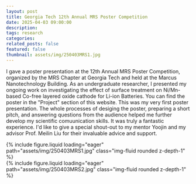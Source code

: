 ```yaml
---
layout: post
title: Georgia Tech 12th Annual MRS Poster Competition
date: 2025-04-03 09:00:00
description:
tags: research
categories:
related_posts: false
featured: false
thumbnail: assets/img/250403MRS1.jpg
---
```

I gave a poster presentation at the 12th Annual MRS Poster Competition, organized by the MRS Chapter at Georgia Tech and held at the Marcus Nanotechnology Building.
As an undergraduate researcher, I presented my ongoing work on investigating the effect of surface treatment on Ni/Mn-based Co-free layered oxide cathode for Li-ion Batteries. You can find the poster in the "Project" section of this website.
This was my very first poster presentation. The whole processes of desiging the poster, preparing a short pitch, and answering questions from the audience helped me further develop my scientific comuunication skills. It was truly a fantastic experience.
I'd like to give a special shout-out to my mentor Yoojin and my advisor Prof. Meilin Liu for their invaluable advice and support.

<div class="text-center mb-4 w-75 mx-auto">
  {% include figure.liquid 
    loading="eager" 
    path="assets/img/250403MRS1.jpg" 
    class="img-fluid rounded z-depth-1" %}
</div>

<div class="text-center mb-4 w-75 mx-auto">
  {% include figure.liquid 
    loading="eager" 
    path="assets/img/250403MRS2.jpg" 
    class="img-fluid rounded z-depth-1" %}
</div>
